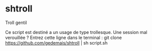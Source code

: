 # shtroll
Troll gentil

Ce script est destiné a un usage de type trollesque.
Une session mal verouillée ? Entrez cette ligne dans le terminal : 
git clone https://github.com/gedemais/shtroll | sh script.sh
